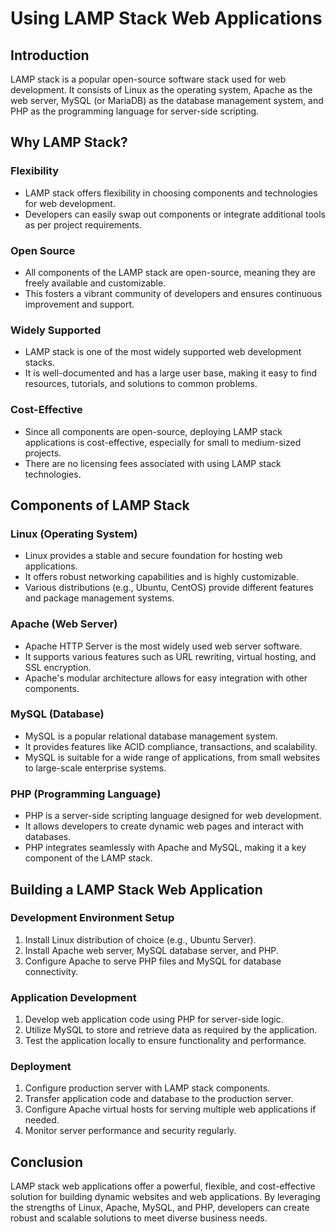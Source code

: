 # Using LAMP Stack Web Applications

## Introduction
LAMP stack is a popular open-source software stack used for web development. It consists of Linux as the operating system, Apache as the web server, MySQL (or MariaDB) as the database management system, and PHP as the programming language for server-side scripting.

## Why LAMP Stack?

### Flexibility
- LAMP stack offers flexibility in choosing components and technologies for web development.
- Developers can easily swap out components or integrate additional tools as per project requirements.

### Open Source
- All components of the LAMP stack are open-source, meaning they are freely available and customizable.
- This fosters a vibrant community of developers and ensures continuous improvement and support.

### Widely Supported
- LAMP stack is one of the most widely supported web development stacks.
- It is well-documented and has a large user base, making it easy to find resources, tutorials, and solutions to common problems.

### Cost-Effective
- Since all components are open-source, deploying LAMP stack applications is cost-effective, especially for small to medium-sized projects.
- There are no licensing fees associated with using LAMP stack technologies.

## Components of LAMP Stack

### Linux (Operating System)
- Linux provides a stable and secure foundation for hosting web applications.
- It offers robust networking capabilities and is highly customizable.
- Various distributions (e.g., Ubuntu, CentOS) provide different features and package management systems.

### Apache (Web Server)
- Apache HTTP Server is the most widely used web server software.
- It supports various features such as URL rewriting, virtual hosting, and SSL encryption.
- Apache's modular architecture allows for easy integration with other components.

### MySQL (Database)
- MySQL is a popular relational database management system.
- It provides features like ACID compliance, transactions, and scalability.
- MySQL is suitable for a wide range of applications, from small websites to large-scale enterprise systems.

### PHP (Programming Language)
- PHP is a server-side scripting language designed for web development.
- It allows developers to create dynamic web pages and interact with databases.
- PHP integrates seamlessly with Apache and MySQL, making it a key component of the LAMP stack.

## Building a LAMP Stack Web Application

### Development Environment Setup
1. Install Linux distribution of choice (e.g., Ubuntu Server).
2. Install Apache web server, MySQL database server, and PHP.
3. Configure Apache to serve PHP files and MySQL for database connectivity.

### Application Development
1. Develop web application code using PHP for server-side logic.
2. Utilize MySQL to store and retrieve data as required by the application.
3. Test the application locally to ensure functionality and performance.

### Deployment
1. Configure production server with LAMP stack components.
2. Transfer application code and database to the production server.
3. Configure Apache virtual hosts for serving multiple web applications if needed.
4. Monitor server performance and security regularly.

## Conclusion
LAMP stack web applications offer a powerful, flexible, and cost-effective solution for building dynamic websites and web applications. By leveraging the strengths of Linux, Apache, MySQL, and PHP, developers can create robust and scalable solutions to meet diverse business needs.

